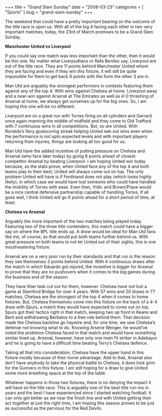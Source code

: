 +++
title = "Grand Slam Sunday"
date = "2008-03-23"
categories = [
  "Sports"
]
slug = "grand-slam-sunday"
+++

The weekend that could have a pretty important bearing on the outcome of the title race is upon us. With all of the big 4 facing each other in two very important matches, today, the 23rd of March promises to be a Grand Slam Sunday.

**Manchester United vs Liverpool**

If you could say one match was less important than the other, then it would be this one. No matter what Liverpudlians or Rafa Benitez say, Liverpool are out of the title race. They are 11 points behind Manchester United whom they are facing and even if they win this fixture, it will still be quite impossible for them to get back 8 points with the form the other 3 are in.

Man Utd are arguably the strongest performers in contests featuring them against any of the top 4. With wins against Chelsea at home, Liverpool away and a near-win against Arsenal at The Emirates as well as 4-0 thrashing of Arsenal at home, we always get ourselves up for the big ones. So, I am hoping this one will be no different.

Liverpool are on a great run with Torres firing on all cylinders and Gerrard once again manning the middle of midfield and they come to Old Trafford with 7 continuous wins in all competitions. But, so are United. With Ronaldo’s fiery goalscoring streak helping United eek out wins even when the performance is not upto expected levels and with important players returning from injuries, things are looking all too good for us.

Man Utd have the added incentive of putting pressure on Chelsea and Arsenal (who face later today) by going 6 points ahead of closest competitor Arsenal by beating Liverpool. I am hoping United win today because, as the stats prove, when United face any of the top 4 and both teams play to their best, United will always come out on top. The only problem United will have is if Ferdinand does not play (which looks highly likely), in which case we would have lost someone who could have handled the mobility of Torres with ease. Even then, Vidic and Brown/Pique would be a nice central defensive partnership capable of handling Torres. If all goes well, I think United will go 6 points ahead for a short period of time, at least.

**Chelsea vs Arsenal**

Arguably the more important of the two matches being played today. Featuring two of the three title contenders, this match could have a bigger say on where the BPL title ends up. A draw would be ideal for Man Utd fans like me, of course, as that would put both teams further behind us. With great pressure on both teams to not let United out of their sights, this is one mouthwatering fixture.

Arsenal are on a very poor run by their standards and that run is the reason they see themselves 3 points behind United. With 4 continuous draws after the match in which Eduardo got injured, the incentive is bigger for Arsenal to prove that they are no pushovers when it comes to the big games during the business end of the season.

They have thier task cut out for them, however. Chelsea have not lost a game at Stamford Bridge for over 4 years. With 57 wins and 20 draws in 77 matches, Chelsea are the strongest of the top 4 when it comes to home fixtures. But, Chelsea themselves come into this fixture on the back of a 4-4 draw with Spurs, a match they would have expected to come out on top. Spurs got their tactics right in that match, keeping two up front in Keane and Bent and withdrawing Berbatov to a free role behind them. That decision made the Chelsea backline go haywire and, for one time, we saw Chelsea’s defense not knowing what to do. Knowing Arsene Wenger, he would’ve noted the problems Chelsea faced in that match and would have something similar lined up. Arsenal, however, have only one main fit striker in Adebayor and he is going to have a difficult time beating Terry’s Chelsea defence.

Taking all that into consideration, Chelsea have the upper hand in this fixture mostly because of their home advantage. Add to that, Arsenal also don’t have anybody to take the physical battle to Chelsea, it does look grim for the Gunners in this fixture. I am still hoping for a draw to give United some more breathing space at the top of the table.

Whatever happens in those two fixtures, there is no denying the impact it will have on the title race. This is arguably one of the best title run-ins in years and the best I have experienced since I started watching football. It can only get better as we near the finish line and with United getting their act together at just the right time, I am hoping this season proves to be just as successful as the pervious for the Red Devils.
